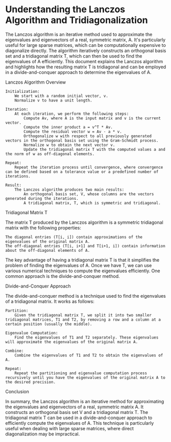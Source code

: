 # Understanding the Lanczos Algorithm and Tridiagonalization

The Lanczos algorithm is an iterative method used to approximate the eigenvalues and eigenvectors of a real, symmetric matrix, A. It's particularly useful for large sparse matrices, which can be computationally expensive to diagonalize directly. The algorithm iteratively constructs an orthogonal basis set and a tridiagonal matrix T, which can then be used to find the eigenvalues of A efficiently. This document explains the Lanczos algorithm and highlights how the resulting matrix T is tridiagonal and can be employed in a divide-and-conquer approach to determine the eigenvalues of A.

Lanczos Algorithm Overview

    Initialization:
        We start with a random initial vector, v.
        Normalize v to have a unit length.

    Iteration:
        At each iteration, we perform the following steps:
            Compute Av, where A is the input matrix and v is the current vector.
            Compute the inner product a = v^T * Av.
            Compute the residual vector w = Av - a * v.
            Orthogonalize w with respect to all previously generated vectors in the orthogonal basis set using the Gram-Schmidt process.
            Normalize w to obtain the next vector v.
            Update the tridiagonal matrix T with the computed values a and the norm of w as off-diagonal elements.

    Repeat:
        Repeat the iteration process until convergence, where convergence can be defined based on a tolerance value or a predefined number of iterations.

    Result:
        The Lanczos algorithm produces two main results:
            An orthogonal basis set, V, whose columns are the vectors generated during the iterations.
            A tridiagonal matrix, T, which is symmetric and tridiagonal.

Tridiagonal Matrix T

The matrix T produced by the Lanczos algorithm is a symmetric tridiagonal matrix with the following properties:

    The diagonal entries (T[i, i]) contain approximations of the eigenvalues of the original matrix A.
    The off-diagonal entries (T[i, i+1] and T[i+1, i]) contain information about the off-diagonal elements of A.

The key advantage of having a tridiagonal matrix T is that it simplifies the problem of finding the eigenvalues of A. Once we have T, we can use various numerical techniques to compute the eigenvalues efficiently. One common approach is the divide-and-conquer method.

Divide-and-Conquer Approach

The divide-and-conquer method is a technique used to find the eigenvalues of a tridiagonal matrix. It works as follows:

    Partition:
        Given the tridiagonal matrix T, we split it into two smaller tridiagonal matrices, T1 and T2, by removing a row and a column at a certain position (usually the middle).

    Eigenvalue Computation:
        Find the eigenvalues of T1 and T2 separately. These eigenvalues will approximate the eigenvalues of the original matrix A.

    Combine:
        Combine the eigenvalues of T1 and T2 to obtain the eigenvalues of A.

    Repeat:
        Repeat the partitioning and eigenvalue computation process recursively until you have the eigenvalues of the original matrix A to the desired precision.

Conclusion

In summary, the Lanczos algorithm is an iterative method for approximating the eigenvalues and eigenvectors of a real, symmetric matrix A. It constructs an orthogonal basis set V and a tridiagonal matrix T. The tridiagonal matrix T can be used in a divide-and-conquer approach to efficiently compute the eigenvalues of A. This technique is particularly useful when dealing with large sparse matrices, where direct diagonalization may be impractical.